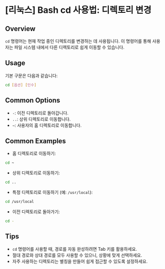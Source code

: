 # [리눅스] Bash cd 사용법: 디렉토리 변경

## Overview
`cd` 명령어는 현재 작업 중인 디렉토리를 변경하는 데 사용됩니다. 이 명령어를 통해 사용자는 파일 시스템 내에서 다른 디렉토리로 쉽게 이동할 수 있습니다.

## Usage
기본 구문은 다음과 같습니다:
```bash
cd [옵션] [인수]
```

## Common Options
- `-`: 이전 디렉토리로 돌아갑니다.
- `..`: 상위 디렉토리로 이동합니다.
- `~`: 사용자의 홈 디렉토리로 이동합니다.

## Common Examples
- 홈 디렉토리로 이동하기:
```bash
cd ~
```

- 상위 디렉토리로 이동하기:
```bash
cd ..
```

- 특정 디렉토리로 이동하기 (예: `/usr/local`):
```bash
cd /usr/local
```

- 이전 디렉토리로 돌아가기:
```bash
cd -
```

## Tips
- `cd` 명령어를 사용할 때, 경로를 자동 완성하려면 Tab 키를 활용하세요.
- 절대 경로와 상대 경로를 모두 사용할 수 있으니, 상황에 맞게 선택하세요.
- 자주 사용하는 디렉토리는 별칭을 만들어 쉽게 접근할 수 있도록 설정하세요.